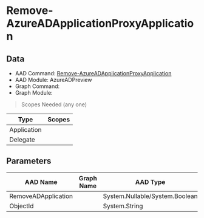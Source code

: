 # Remove-AzureADApplicationProxyApplication

> 

## Data

+ AAD Command: [Remove-AzureADApplicationProxyApplication](https://docs.microsoft.com/en-us/powershell/module/AzureADPreview/Remove-AzureADApplicationProxyApplication)
+ AAD Module: AzureADPreview
+ Graph Command: []()
+ Graph Module: 

> Scopes Needed (any one)

|Type|Scopes|
|---|---|
|Application||
|Delegate||

## Parameters

|AAD Name|Graph Name|AAD Type|Graph Type|Infos|
|---|---|---|---|---|
|RemoveADApplication||System.Nullable/System.Boolean|||
|ObjectId||System.String|||

